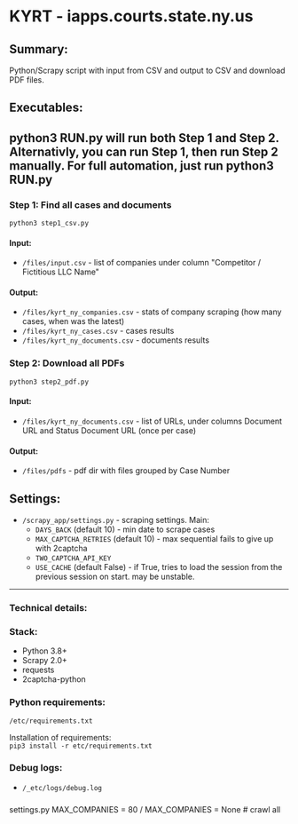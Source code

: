 # KYRT - iapps.courts.state.ny.us

## Summary:
Python/Scrapy script with input from CSV and output to CSV and download PDF files.

## Executables:

## python3 RUN.py will run both Step 1 and Step 2. Alternativly, you can run Step 1, then run Step 2 manually. For full automation, just run python3 RUN.py

### Step 1: Find all cases and documents
`python3 step1_csv.py`

#### Input:
- `/files/input.csv` - list of companies under column "Competitor / Fictitious LLC Name"

#### Output: 
- `/files/kyrt_ny_companies.csv` - stats of company scraping (how many cases, when was the latest)
- `/files/kyrt_ny_cases.csv` - cases results
- `/files/kyrt_ny_documents.csv` - documents results


### Step 2: Download all PDFs
`python3 step2_pdf.py`

#### Input:
- `/files/kyrt_ny_documents.csv` - list of URLs, under columns Document URL and Status Document URL (once per case)

#### Output: 
- `/files/pdfs` - pdf dir with files grouped by Case Number

## Settings:
- `/scrapy_app/settings.py` - scraping settings. Main:
  * `DAYS_BACK` (default 10) - min date to scrape cases
  * `MAX_CAPTCHA_RETRIES` (default 10) - max sequential fails to give up with 2captcha
  * `TWO_CAPTCHA_API_KEY`
  * `USE_CACHE` (default False) - if True, tries to load the session from the previous session on start. may be unstable.

  
---
### Technical details:
### Stack:
* Python 3.8+
* Scrapy 2.0+
* requests
* 2captcha-python

### Python requirements:
`/etc/requirements.txt`

Installation of requirements:  
`pip3 install -r etc/requirements.txt`

### Debug logs:
- `/_etc/logs/debug.log`

### 
settings.py
MAX_COMPANIES = 80
/
MAX_COMPANIES = None # crawl all
